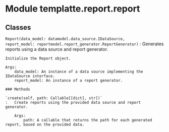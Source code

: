 Module templatte.report.report
==============================

Classes
-------

`Report(data_model: datamodel.data_source.IDataSource, report_model: reportmodel.report_generator.ReportGenerator)`
:   Generates reports using a data source and report generator.
    
    Initialize the Report object.
    
    Args:
        data_model: An instance of a data source implementing the IDataSource interface.
        report_model: An instance of a report generator.

    ### Methods

    `create(self, path: Callable[[dict], str])`
    :   Create reports using the provided data source and report generator.
        
        Args:
            path: A callable that returns the path for each generated report, based on the provided data.